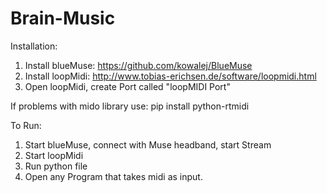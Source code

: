 # Brain-Music

Installation:
1. Install blueMuse: https://github.com/kowalej/BlueMuse
2. Install loopMidi: http://www.tobias-erichsen.de/software/loopmidi.html
3. Open loopMidi, create Port called "loopMIDI Port"

If problems with mido library use: pip install python-rtmidi

To Run:
1. Start blueMuse, connect with Muse headband, start Stream
2. Start loopMidi
3. Run python file
4. Open any Program that takes midi as input.
